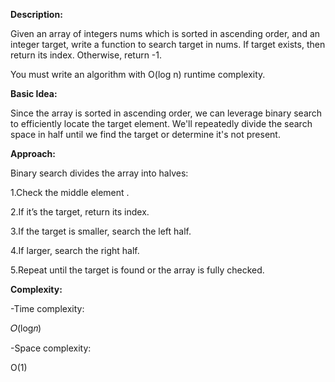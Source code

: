 **Description:**

 Given an array of integers nums which is sorted in ascending order, and an integer target, write a function to search target in nums. If target exists, then return its index. Otherwise, return -1.

You must write an algorithm with O(log n) runtime complexity.

**Basic Idea:**

   Since the array is sorted in ascending order, we can leverage binary search to efficiently locate the target element. We'll repeatedly divide the search space in half until we find the target or determine it's not present.
   

**Approach:**

Binary search divides the array into halves:


1.Check the middle element .

2.If it’s the target, return its index.

3.If the target is smaller, search the left half.

4.If larger, search the right half.

5.Repeat until the target is found or the array is fully checked.

**Complexity:**

-Time complexity:

𝑂(log𝑛)

-Space complexity:

O(1)

